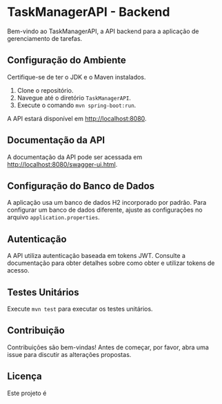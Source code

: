# TaskManagerAPI - Backend

Bem-vindo ao TaskManagerAPI, a API backend para a aplicação de gerenciamento de tarefas.

## Configuração do Ambiente

Certifique-se de ter o JDK e o Maven instalados.

1. Clone o repositório.
2. Navegue até o diretório `TaskManagerAPI`.
3. Execute o comando `mvn spring-boot:run`.

A API estará disponível em [http://localhost:8080](http://localhost:8080).

## Documentação da API

A documentação da API pode ser acessada em [http://localhost:8080/swagger-ui.html](http://localhost:8080/swagger-ui.html).

## Configuração do Banco de Dados

A aplicação usa um banco de dados H2 incorporado por padrão. Para configurar um banco de dados diferente, ajuste as configurações no arquivo `application.properties`.

## Autenticação

A API utiliza autenticação baseada em tokens JWT. Consulte a documentação para obter detalhes sobre como obter e utilizar tokens de acesso.

## Testes Unitários

Execute `mvn test` para executar os testes unitários.

## Contribuição

Contribuições são bem-vindas! Antes de começar, por favor, abra uma issue para discutir as alterações propostas.

## Licença

Este projeto é
